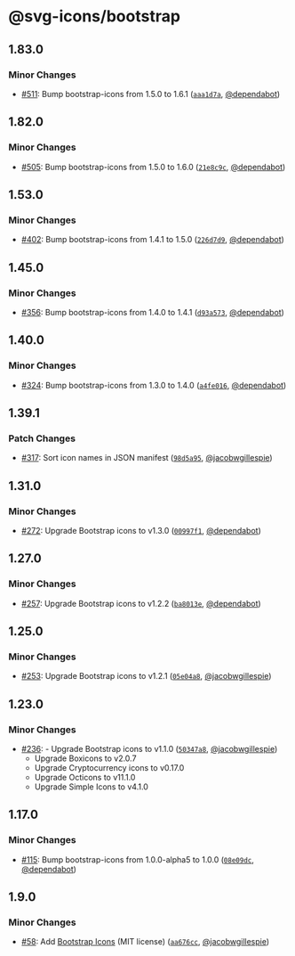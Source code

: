 # @svg-icons/bootstrap

## 1.83.0

### Minor Changes

- [#511](https://github.com/svg-icons/svg-icons/pull/511): Bump bootstrap-icons from 1.5.0 to 1.6.1 ([`aaa1d7a`](https://github.com/svg-icons/svg-icons/commit/aaa1d7a6e96fd09ec9ad6866871cb1fa173b961f), [@dependabot](https://github.com/apps/dependabot))

## 1.82.0

### Minor Changes

- [#505](https://github.com/svg-icons/svg-icons/pull/505): Bump bootstrap-icons from 1.5.0 to 1.6.0 ([`21e8c9c`](https://github.com/svg-icons/svg-icons/commit/21e8c9c13da6c7b1cfafad361a8d9882877564e9), [@dependabot](https://github.com/apps/dependabot))

## 1.53.0

### Minor Changes

- [#402](https://github.com/svg-icons/svg-icons/pull/402): Bump bootstrap-icons from 1.4.1 to 1.5.0 ([`226d7d9`](https://github.com/svg-icons/svg-icons/commit/226d7d93ea643375cd3b82f384e4d104997ad14b), [@dependabot](https://github.com/apps/dependabot))

## 1.45.0

### Minor Changes

- [#356](https://github.com/svg-icons/svg-icons/pull/356): Bump bootstrap-icons from 1.4.0 to 1.4.1 ([`d93a573`](https://github.com/svg-icons/svg-icons/commit/d93a5739b9aa2be0246d8ef35d801b87532a46a0), [@dependabot](https://github.com/apps/dependabot))

## 1.40.0

### Minor Changes

- [#324](https://github.com/svg-icons/svg-icons/pull/324): Bump bootstrap-icons from 1.3.0 to 1.4.0 ([`a4fe016`](https://github.com/svg-icons/svg-icons/commit/a4fe016e53c878cbc91618456d2d93dd11e6e54b), [@dependabot](https://github.com/apps/dependabot))

## 1.39.1

### Patch Changes

- [#317](https://github.com/svg-icons/svg-icons/pull/317): Sort icon names in JSON manifest ([`98d5a95`](https://github.com/svg-icons/svg-icons/commit/98d5a952a2249024e378e0c7707428406d14bcd8), [@jacobwgillespie](https://github.com/jacobwgillespie))

## 1.31.0

### Minor Changes

- [#272](https://github.com/svg-icons/svg-icons/pull/272): Upgrade Bootstrap icons to v1.3.0 ([`00997f1`](https://github.com/svg-icons/svg-icons/commit/00997f1af5572c68e81e8ef0b2aa633d63aa7789), [@dependabot](https://github.com/apps/dependabot))

## 1.27.0

### Minor Changes

- [#257](https://github.com/svg-icons/svg-icons/pull/257): Upgrade Bootstrap icons to v1.2.2 ([`ba8013e`](https://github.com/svg-icons/svg-icons/commit/ba8013e8735882255fde7bfe8a2e8bd7581afd08), [@dependabot](https://github.com/apps/dependabot))

## 1.25.0

### Minor Changes

- [#253](https://github.com/svg-icons/svg-icons/pull/253): Upgrade Bootstrap icons to v1.2.1 ([`05e04a8`](https://github.com/svg-icons/svg-icons/commit/05e04a893839d6e8f9d05574fde56a373631ef83), [@jacobwgillespie](https://github.com/jacobwgillespie))

## 1.23.0

### Minor Changes

- [#236](https://github.com/svg-icons/svg-icons/pull/236): - Upgrade Bootstrap icons to v1.1.0 ([`50347a8`](https://github.com/svg-icons/svg-icons/commit/50347a840679e1c94b80cbc86d0097a4470dba0e), [@jacobwgillespie](https://github.com/jacobwgillespie))
  - Upgrade Boxicons to v2.0.7
  - Upgrade Cryptocurrency icons to v0.17.0
  - Upgrade Octicons to v11.1.0
  - Upgrade Simple Icons to v4.1.0

## 1.17.0

### Minor Changes

- [#115](https://github.com/svg-icons/svg-icons/pull/115): Bump bootstrap-icons from 1.0.0-alpha5 to 1.0.0 ([`08e09dc`](https://github.com/svg-icons/svg-icons/commit/08e09dcc7982783d40a7c884448d79d7f22d6480), [@dependabot](https://github.com/apps/dependabot))

## 1.9.0

### Minor Changes

- [#58](https://github.com/svg-icons/svg-icons/pull/58): Add [Bootstrap Icons](https://github.com/twbs/icons) (MIT license) ([`aa676cc`](https://github.com/svg-icons/svg-icons/commit/aa676cc29eed5aa1887d9d442923a4ee8d3113b4), [@jacobwgillespie](https://github.com/jacobwgillespie))
